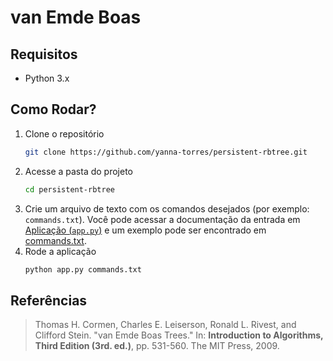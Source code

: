 # van Emde Boas

## Requisitos

- Python 3.x

## Como Rodar?

1. Clone o repositório
    ```bash
    git clone https://github.com/yanna-torres/persistent-rbtree.git
    ```
2. Acesse a pasta do projeto
    ```bash
    cd persistent-rbtree
    ```
3. Crie um arquivo de texto com os comandos desejados (por exemplo: `commands.txt`). Você pode acessar a documentação da entrada em [Aplicação (`app.py`)](#aplicação-apppy) e um exemplo pode ser encontrado em [commands.txt](commands.txt).
4. Rode a aplicação
    ```bash
    python app.py commands.txt
    ```

## Referências

> Thomas H. Cormen, Charles E. Leiserson, Ronald L. Rivest, and Clifford Stein. "van Emde Boas Trees." In: **Introduction to Algorithms, Third Edition (3rd. ed.)**, pp. 531-560. The MIT Press, 2009.